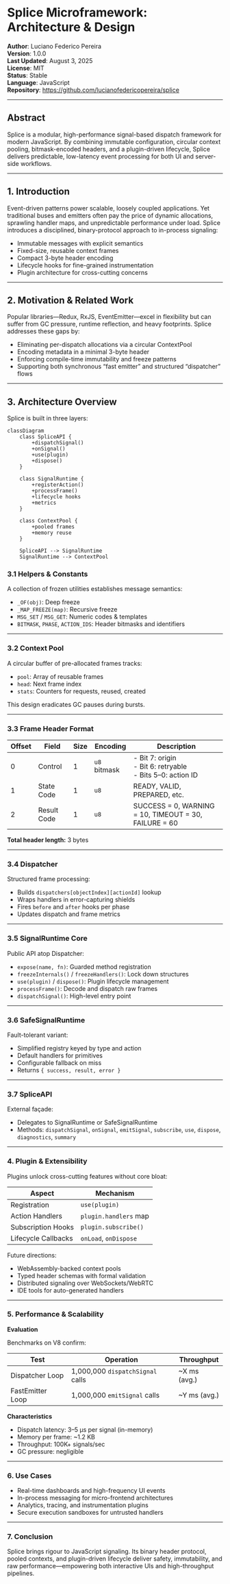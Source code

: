 # Splice Microframework: Architecture & Design

**Author**: Luciano Federico Pereira  
**Version**: 1.0.0  
**Last Updated**: August 3, 2025  
**License**: MIT  
**Status**: Stable  
**Language**: JavaScript  
**Repository**: https://github.com/lucianofedericopereira/splice  

---

## Abstract

Splice is a modular, high-performance signal-based dispatch framework for modern JavaScript. By combining immutable configuration, circular context pooling, bitmask-encoded headers, and a plugin-driven lifecycle, Splice delivers predictable, low-latency event processing for both UI and server-side workflows.

---

## 1. Introduction

Event-driven patterns power scalable, loosely coupled applications. Yet traditional buses and emitters often pay the price of dynamic allocations, sprawling handler maps, and unpredictable performance under load. Splice introduces a disciplined, binary-protocol approach to in-process signaling:

- Immutable messages with explicit semantics  
- Fixed-size, reusable context frames  
- Compact 3-byte header encoding  
- Lifecycle hooks for fine-grained instrumentation  
- Plugin architecture for cross-cutting concerns  

---

## 2. Motivation & Related Work

Popular libraries—Redux, RxJS, EventEmitter—excel in flexibility but can suffer from GC pressure, runtime reflection, and heavy footprints. Splice addresses these gaps by:

- Eliminating per-dispatch allocations via a circular ContextPool  
- Encoding metadata in a minimal 3-byte header  
- Enforcing compile-time immutability and freeze patterns  
- Supporting both synchronous “fast emitter” and structured “dispatcher” flows  

---

## 3. Architecture Overview

Splice is built in three layers:

```mermaid
classDiagram
    class SpliceAPI {
        +dispatchSignal()
        +onSignal()
        +use(plugin)
        +dispose()
    }

    class SignalRuntime {
        +registerAction()
        +processFrame()
        +lifecycle hooks
        +metrics
    }

    class ContextPool {
        +pooled frames
        +memory reuse
    }

    SpliceAPI --> SignalRuntime
    SignalRuntime --> ContextPool
```
### 3.1 Helpers & Constants

A collection of frozen utilities establishes message semantics:

- `_OF(obj)`: Deep freeze  
- `_MAP_FREEZE(map)`: Recursive freeze  
- `MSG_SET` / `MSG_GET`: Numeric codes & templates  
- `BITMASK`, `PHASE`, `ACTION_IDS`: Header bitmasks and identifiers  

---

### 3.2 Context Pool

A circular buffer of pre-allocated frames tracks:

- `pool`: Array of reusable frames  
- `head`: Next frame index  
- `stats`: Counters for requests, reused, created  

This design eradicates GC pauses during bursts.

---

### 3.3 Frame Header Format

| Offset | Field       | Size | Encoding     | Description                                      |
|--------|-------------|------|--------------|--------------------------------------------------|
| 0      | Control     | 1    | `u8` bitmask | - Bit 7: origin<br>- Bit 6: retryable<br>- Bits 5–0: action ID |
| 1      | State Code  | 1    | `u8`         | READY, VALID, PREPARED, etc.                    |
| 2      | Result Code | 1    | `u8`         | SUCCESS = 0, WARNING = 10, TIMEOUT = 30, FAILURE = 60 |

**Total header length:** 3 bytes

---

### 3.4 Dispatcher

Structured frame processing:

- Builds `dispatchers[objectIndex][actionId]` lookup  
- Wraps handlers in error-capturing shields  
- Fires `before` and `after` hooks per phase  
- Updates dispatch and frame metrics  

---

### 3.5 SignalRuntime Core

Public API atop Dispatcher:

- `expose(name, fn)`: Guarded method registration  
- `freezeInternals()` / `freezeHandlers()`: Lock down structures  
- `use(plugin)` / `dispose()`: Plugin lifecycle management  
- `processFrame()`: Decode and dispatch raw frames  
- `dispatchSignal()`: High-level entry point  

---

### 3.6 SafeSignalRuntime

Fault-tolerant variant:

- Simplified registry keyed by type and action  
- Default handlers for primitives  
- Configurable fallback on miss  
- Returns `{ success, result, error }`  

---

### 3.7 SpliceAPI

External façade:

- Delegates to SignalRuntime or SafeSignalRuntime  
- Methods: `dispatchSignal`, `onSignal`, `emitSignal`, `subscribe`, `use`, `dispose`, `diagnostics`, `summary`  

---

### 4. Plugin & Extensibility

Plugins unlock cross-cutting features without core bloat:

| Aspect               | Mechanism              |
|----------------------|------------------------|
| Registration         | `use(plugin)`          |
| Action Handlers      | `plugin.handlers` map  |
| Subscription Hooks   | `plugin.subscribe()`   |
| Lifecycle Callbacks  | `onLoad`, `onDispose`  |

Future directions:

- WebAssembly-backed context pools  
- Typed header schemas with formal validation  
- Distributed signaling over WebSockets/WebRTC  
- IDE tools for auto-generated handlers  

---

### 5. Performance & Scalability

**Evaluation**

Benchmarks on V8 confirm:

| Test              | Operation                        | Throughput     |
|-------------------|----------------------------------|----------------|
| Dispatcher Loop   | 1,000,000 `dispatchSignal` calls | ~X ms (avg.)   |
| FastEmitter Loop  | 1,000,000 `emitSignal` calls     | ~Y ms (avg.)   |

**Characteristics**

- Dispatch latency: 3–5 μs per signal (in-memory)  
- Memory per frame: ~1.2 KB  
- Throughput: 100K+ signals/sec  
- GC pressure: negligible  

---

### 6. Use Cases

- Real-time dashboards and high-frequency UI events  
- In-process messaging for micro-frontend architectures  
- Analytics, tracing, and instrumentation plugins  
- Secure execution sandboxes for untrusted handlers  

---

### 7. Conclusion

Splice brings rigour to JavaScript signaling. Its binary header protocol, pooled contexts, and plugin-driven lifecycle deliver safety, immutability, and raw performance—empowering both interactive UIs and high-throughput pipelines.


